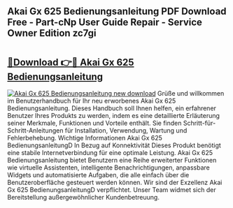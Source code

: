 ## Akai Gx 625 Bedienungsanleitung PDF Download Free - Part-cNp User Guide Repair - Service Owner Edition zc7gi

# <h2><a href="http://df20z8g.blite.top/?on=Akai+Gx+625+Bedienungsanleitung">🔗Download 👉🔴 Akai Gx 625 Bedienungsanleitung</a></h2>

[![Akai Gx 625 Bedienungsanleitung new download](https://i.imgur.com/lujVjoI.png)](http://df20z8g.blite.top/?on=Akai+Gx+625+Bedienungsanleitung)
Grüße und willkommen im Benutzerhandbuch für Ihr neu erworbenes Akai Gx 625 Bedienungsanleitung. Dieses Handbuch soll Ihnen helfen, ein erfahrener Benutzer Ihres Produkts zu werden, indem es eine detaillierte Erläuterung seiner Merkmale, Funktionen und Vorteile enthält. Sie finden Schritt-für-Schritt-Anleitungen für Installation, Verwendung, Wartung und Fehlerbehebung. Wichtige Informationen Akai Gx 625 BedienungsanleitungD In Bezug auf Konnektivität Dieses Produkt benötigt eine stabile Internetverbindung für eine optimale Leistung. Akai Gx 625 Bedienungsanleitung bietet Benutzern eine Reihe erweiterter Funktionen wie virtuelle Assistenten, intelligente Benachrichtigungen, anpassbare Widgets und automatisierte Aufgaben, die alle einfach über die Benutzeroberfläche gesteuert werden können. Wir sind der Exzellenz Akai Gx 625 BedienungsanleitungD verpflichtet. Unser Team widmet sich der Bereitstellung außergewöhnlicher Kundenbetreuung.
